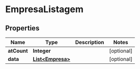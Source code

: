 

# EmpresaListagem


## Properties

| Name | Type | Description | Notes |
|------------ | ------------- | ------------- | -------------|
|**atCount** | **Integer** |  |  [optional] |
|**data** | [**List&lt;Empresa&gt;**](Empresa.md) |  |  [optional] |




